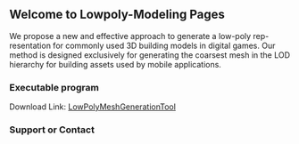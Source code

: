 ## Welcome to Lowpoly-Modeling Pages

We propose a new and effective approach to generate a low-poly rep-resentation for commonly used 3D building models in digital games.
Our method is designed exclusively for generating the coarsest mesh in the LOD
hierarchy for building assets used by mobile applications.

### Executable program

Download Link: [LowPolyMeshGenerationTool](https://github.com/radioheadcgy/SpeedCG/edit/gh-pages/index.md) 

### Support or Contact

